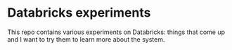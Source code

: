 # Databricks experiments

This repo contains various experiments on Databricks: things that come up and I want to try them to learn more about the system.
